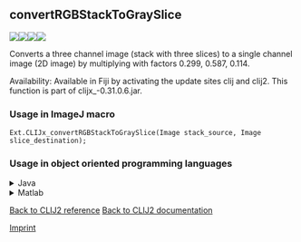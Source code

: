 ## convertRGBStackToGraySlice
<img src="images/mini_empty_logo.png"/><img src="images/mini_empty_logo.png"/><img src="images/mini_clijx_logo.png"/><img src="images/mini_empty_logo.png"/>

Converts a three channel image (stack with three slices) to a single channel image (2D image) by multiplying with factors 0.299, 0.587, 0.114.

Availability: Available in Fiji by activating the update sites clij and clij2.
This function is part of clijx_-0.31.0.6.jar.

### Usage in ImageJ macro
```
Ext.CLIJx_convertRGBStackToGraySlice(Image stack_source, Image slice_destination);
```


### Usage in object oriented programming languages



<details>

<summary>
Java
</summary>
<pre class="highlight">// init CLIJ and GPU
import net.haesleinhuepf.clijx.CLIJx;
import net.haesleinhuepf.clij.clearcl.ClearCLBuffer;
CLIJx clijx = CLIJx.getInstance();

// get input parameters
ClearCLBuffer stack_source = clijx.push(stack_sourceImagePlus);
slice_destination = clijx.create(stack_source);
</pre>

<pre class="highlight">
// Execute operation on GPU
clijx.convertRGBStackToGraySlice(stack_source, slice_destination);
</pre>

<pre class="highlight">
// show result
slice_destinationImagePlus = clijx.pull(slice_destination);
slice_destinationImagePlus.show();

// cleanup memory on GPU
clijx.release(stack_source);
clijx.release(slice_destination);
</pre>

</details>



<details>

<summary>
Matlab
</summary>
<pre class="highlight">% init CLIJ and GPU
clijx = init_clatlabx();

% get input parameters
stack_source = clijx.pushMat(stack_source_matrix);
slice_destination = clijx.create(stack_source);
</pre>

<pre class="highlight">
% Execute operation on GPU
clijx.convertRGBStackToGraySlice(stack_source, slice_destination);
</pre>

<pre class="highlight">
% show result
slice_destination = clijx.pullMat(slice_destination)

% cleanup memory on GPU
clijx.release(stack_source);
clijx.release(slice_destination);
</pre>

</details>



[Back to CLIJ2 reference](https://clij.github.io/clij2-docs/reference)
[Back to CLIJ2 documentation](https://clij.github.io/clij2-docs)

[Imprint](https://clij.github.io/imprint)
